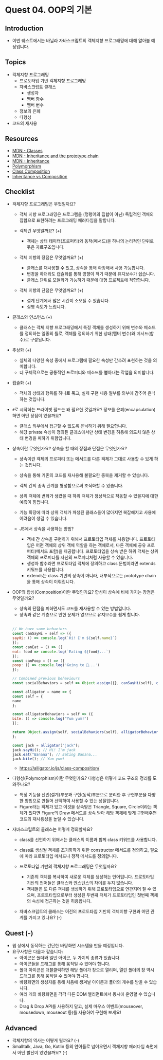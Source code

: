 # Quest 04. OOP의 기본

## Introduction

- 이번 퀘스트에서는 바닐라 자바스크립트의 객체지향 프로그래밍에 대해 알아볼 예정입니다.

## Topics

- 객체지향 프로그래밍
  - 프로토타입 기반 객체지향 프로그래밍
  - 자바스크립트 클래스
    - 생성자
    - 멤버 함수
    - 멤버 변수
  - 정보의 은폐
  - 다형성
- 코드의 재사용

## Resources

- [MDN - Classes](https://developer.mozilla.org/ko/docs/Web/JavaScript/Reference/Classes)
- [MDN - Inheritance and the prototype chain](https://developer.mozilla.org/ko/docs/Web/JavaScript/Inheritance_and_the_prototype_chain)
- [MDN - Inheritance](https://developer.mozilla.org/ko/docs/Learn/JavaScript/Objects/Inheritance)
- [Polymorphism](https://medium.com/@viktor.kukurba/object-oriented-programming-in-javascript-3-polymorphism-fb564c9f1ce8)
- [Class Composition](https://alligator.io/js/class-composition/)
- [Inheritance vs Composition](https://woowacourse.github.io/javable/post/2020-05-18-inheritance-vs-composition/)

## Checklist

- 객체지향 프로그래밍은 무엇일까요?

  - 객체 지향 프로그래밍은 프로그램을 (명령어의 집합이 아닌) 독립적인 객체의 집합으로 표현하려는 프로그래밍 패러다임을 말합니다.

  - 객체란 무엇일까요? (+)

    - 객체는 상태 데이터(프로퍼티)와 동작(메서드)을 하나의 논리적인 단위로 묶은 자료구조입니다.

  - 객체 지향의 장점은 무엇일까요? (+)

    - 클래스를 재사용할 수 있고, 상속을 통해 확장해서 사용 가능합니다.
    - 변경을 하더라도 캡슐화를 통해 영향이 적기 때문에 유지보수가 쉽습니다.
    - 클래스 단위로 모듈화가 가능하기 때문에 대형 프로젝트에 적합합니다.

  - 객체 지향의 단점은 무엇일까요? (+)

    - 설계 단계에서 많은 시간이 소모될 수 있습니다.
    - 실행 속도가 느립니다.

- 클래스와 인스턴스 (+)

  - 클래스는 객체 지향 프로그래밍에서 특정 객체를 생성하기 위해 변수와 메소드를 정의하는 일종의 틀로, 객체를 정의하기 위한 상태(멤버 변수)와 메서드(함수)로 구성됩니다.

- 추상화 (+)

  - 실체의 다양한 속성 중에서 프로그램에 필요한 속성만 간추려 표현하는 것을 의미합니다.
  - 더 구체적으로는 공통적인 프로퍼티와 메소드를 뽑아내는 작업을 의미합니다.

- 캡슐화 (+)

  - 객체의 상태과 행위를 하나로 묶고, 실제 구현 내용 일부를 외부에 감추어 은닉하는 것입니다.

- `#`로 시작하는 프라이빗 필드는 왜 필요한 것일까요? 정보를 은폐(encapsulation)하면 어떤 장점이 있을까요?

  - 클래스 외부에서 접근할 수 없도록 은닉하기 위해 필요합니다.
  - 해당 private 속성이 정의된 클래스에서만 상태 변경을 허용해 의도치 않은 상태 변경을 피하기 위함입니다.

- 상속이란 무엇인가요? 상속을 할 때의 장점과 단점은 무엇인가요?

  - 상속이란 객체의 프로퍼티 또는 메서드를 다른 객체가 그대로 사용할 수 있게 하는 것입니다.
  - 상속을 통해 기존의 코드를 재사용해 불필요한 중복을 제거할 수 있습니다.
  - 객체 간의 종속 관계를 형성함으로써 조직화할 수 있습니다.
  - 상위 객체에 변화가 생겼을 때 하위 객체가 정상적으로 작동할 수 있을지에 대한 예측이 힘듭니다.
  - 기능 확장에 따라 상위 객체가 파생된 클래스들이 많아지면 복잡해지고 사용에 어려움이 생길 수 있습니다.

  - JS에서 상속을 사용하는 방법?

    - 객체 간 상속을 구현하기 위해서 프로토타입 객체를 사용합니다. 프로토타입은 어떤 객체의 상위 객체 역할을 하는 객체로서, 다른 객체에 공유 프로퍼티(메서드 포함)을 제공합니다. 프로토타입을 상속 받은 하위 객체는 상위 객체의 프로퍼티를 자신의 프로퍼티처럼 사용할 수 있습니다.
    - 생성자 함수라면 프로토타입 객체에 정의하고 class 문법이라면 extends 키워드를 사용합니다.
    - extends는 class 기반의 상속이 아니라, 내부적으로는 prototype chain을 통해 상속이 이뤄집니다.

- OOP의 합성(Composition)이란 무엇인가요? 합성이 상속에 비해 가지는 장점은 무엇일까요?

  - 상속의 단점을 피하면서도 코드를 재사용할 수 있는 방법입니다.
  - 상속과 같은 계층으로 인한 문제가 없으므로 유지보수를 쉽게 합니다.
  
  <br/>
  
  ```javascript
  // We have some behaviors
  const canSayHi = self => ({
  sayHi: () => console.log(`Hi! I'm ${self.name}`)
  });
  const canEat = () => ({
  eat: food => console.log(`Eating ${food}...`)
  });
  const canPoop = () => ({
  poop: () => console.log('Going to 💩...')
  });

  // Combined previous behaviours
  const socialBehaviors = self => Object.assign({}, canSayHi(self), canEat(), canPoop());

  const alligator = name => {
  const self = {
  name
  };

  const alligatorBehaviors = self => ({
  bite: () => console.log("Yum yum!")
  });

  return Object.assign(self, socialBehaviors(self), alligatorBehaviors(self));
  };

  const jack = alligator("jack");
  jack.sayHi(); // Hi! I'm jack
  jack.eat("Banana"); // Eating Banana...
  jack.bite(); // Yum yum!
  ```

  - https://alligator.io/js/class-composition/

- 다형성(Polymorphism)이란 무엇인가요? 다형성은 어떻게 코드 구조의 정리를 도와주나요?

  - 특정 기능을 선언(설계)부분과 구현(동작)부분으로 분리한 후 구현부분을 다양한 방법으로 만들어
    선택하여 사용할 수 있는 성질입니다.
  - Figure라는 객체가 있고 이것을 상속받은 Triangle, Square, Circle이라는 객체가 있다면 Figure의 Draw 메서드를 상속 받아 해당 객체에 맞게 구현해주면 코드의 재사용성을 높일 수 있습니다.

- 자바스크립트의 클래스는 어떻게 정의할까요?

  - class를 선언하기 위해서는 클래스의 이름과 함께 class 키워드를 사용합니다.
  - class로 생성될 객체를 초기화하기 위한 constructor 메서드를 정의하고, 필요에 따라 프로토타입 메서드나 정적 메서드를 정의합니다.

  - 프로토타입 기반의 객체지향 프로그래밍은 무엇일까요?

    - 기존의 객체를 복사하여 새로운 객체를 생성하는 언어입니다. 프로토타입 기반의 언어들은 클래스와 인스턴스의 차이를 두지 않습니다.
    - 객체들은 또 다른 객체를 생성하기 위해 프로토타입으로 연관지어 질 수 있으며, 프로토타입으로부터 생성된 두번째 객체가 프로토타입인 첫번째 객체의 속성에 접근하는 것을 허용합니다.

  - 자바스크립트의 클래스는 이전의 프로토타입 기반의 객체지향 구현과 어떤 관계를 가지고 있나요? (-)

## Quest (-)

- 웹 상에서 동작하는 간단한 바탕화면 시스템을 만들 예정입니다.
- 요구사항은 다음과 같습니다:
  - 아이콘은 폴더와 일반 아이콘, 두 가지의 종류가 있습니다.
  - 아이콘들을 드래그를 통해 움직일 수 있어야 합니다.
  - 폴더 아이콘은 더블클릭하면 해당 폴더가 창으로 열리며, 열린 폴더의 창 역시 드래그를 통해 움직일 수 있어야 합니다.
  - 바탕화면의 생성자를 통해 처음에 생겨날 아이콘과 폴더의 개수를 받을 수 있습니다.
  - 여러 개의 바탕화면을 각각 다른 DOM 엘리먼트에서 동시에 운영할 수 있습니다.
  - Drag & Drop API를 사용하지 말고, 실제 마우스 이벤트(mouseover, mousedown, mouseout 등)를 사용하여 구현해 보세요!

## Advanced

- 객체지향의 역사는 어떻게 될까요? (-)
- Smalltalk, Java, Go, Kotlin 등의 언어들로 넘어오면서 객체지향 패러다임 측면에서 어떤 발전이 있었을까요? (-)
